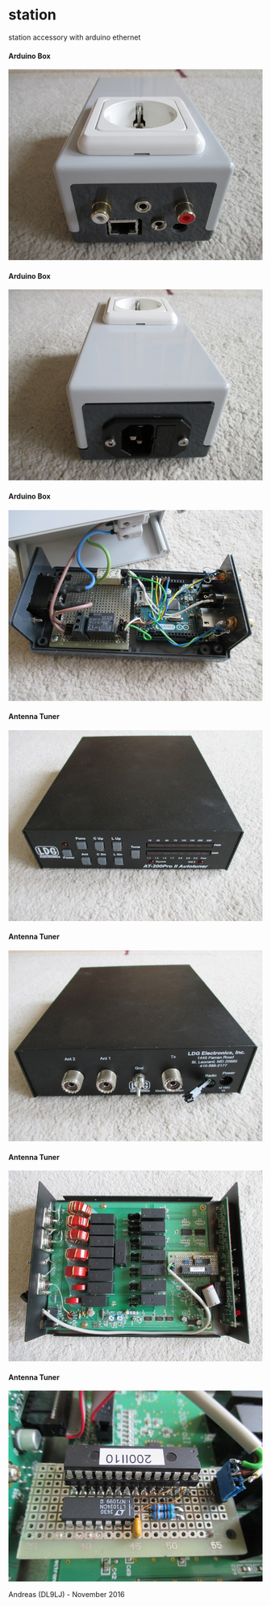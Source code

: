 # station
station accessory with arduino ethernet

#### Arduino Box
![J13](pics/Box_front.jpg)

#### Arduino Box
![J18](pics/Box_back.jpg)

#### Arduino Box
![PIC1](pics/Box_content.jpg)

#### Antenna Tuner
![PIC2](pics/AT200_front.jpg)

#### Antenna Tuner
![PIC3](pics/AT200_back.jpg)

#### Antenna Tuner
![PIC2](pics/AT200_mod.jpg)

#### Antenna Tuner
![PIC3](pics/AT200_detail.jpg)


Andreas (DL9LJ) - November 2016


